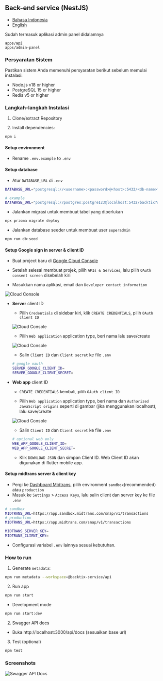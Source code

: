 ## Back-end service (NestJS)

- [Bahasa Indonesia](api-service.md)
- [English](api-service.en.md)

Sudah termasuk aplikasi admin panel didalamnya

```
apps/api
apps/admin-panel
```

### Persyaratan Sistem

Pastikan sistem Anda memenuhi persyaratan berikut sebelum memulai instalasi:

- Node.js v18 or higher
- PostgreSQL 15 or higher
- Redis v5 or higher

### Langkah-langkah Instalasi

1. Clone/extract Repository

2. Install dependencies:
```bash
npm i
```

#### Setup environment

- Rename `.env.example` to `.env`

#### Setup database

- Atur `DATABASE_URL` di `.env`

```sh
DATABASE_URL="postgresql://<username>:<password>@<host>:5432/<db-name>?schema=public"

# example
DATABASE_URL="postgresql://postgres:postgre123@localhost:5432/backtix?schema=public"
```

- Jalankan migrasi untuk membuat tabel yang diperlukan

```bash
npx prisma migrate deploy
```

- Jalankan database seeder untuk membuat user `superadmin`

```bash
npm run db:seed
```

#### Setup **Google sign in** server & client ID

- Buat project baru di [Google Cloud Console](https://console.cloud.google.com/projectcreate)

- Setelah selesai membuat projek, pilih `APIs & Services`, lalu pilih `OAuth consent screen` disebelah kiri

- Masukkan nama aplikasi, email dan `Developer contact information`

![Cloud Console](/assets/Screenshot_1.png)

- **Server** client ID

  - Pilih `Credentials` di sidebar kiri, klik `CREATE CREDENTIALS`, pilih `OAuth client ID`

  ![Cloud Console](/assets/Screenshot_2.png)


  - Pilih `Web application` application type, beri nama lalu save/create

  ![Cloud Console](/assets/Screenshot_3.png)

  - Salin `Client ID` dan `Client secret` ke file `.env`

  ```sh
  # google oauth
  SERVER_GOOGLE_CLIENT_ID=
  SERVER_GOOGLE_CLIENT_SECRET=
  ```

- **Web app** client ID

  - `CREATE CREDENTIALS` kembali, pilih `OAuth client ID`

  - Pilih `Web application` application type, beri nama dan `Authorized JavaScript origins` seperti di gambar (jika menggunakan localhost), lalu save/create

  ![Cloud Console](/assets/Screenshot_4.png)

  - Salin `Client ID` dan `Client secret` ke file `.env`

  ```sh
  # optional web only
  WEB_APP_GOOGLE_CLIENT_ID=
  WEB_APP_GOOGLE_CLIENT_SECRET=
  ```
  - Klik `DOWNLOAD JSON` dan simpan Client ID. Web Client ID akan digunakan di flutter mobile app.

#### Setup midtrans server & client key

- Pergi ke [Dashboard Midtrans](https://dashboard.midtrans.com/), pilih environment `sandbox`(recommended) atau `production`
- Masuk ke `Settings` > `Access Keys`, lalu salin client dan server key ke file `.env`

```sh
# sandbox
MIDTRANS_URL=https://app.sandbox.midtrans.com/snap/v1/transactions
# production
MIDTRANS_URL=https://app.midtrans.com/snap/v1/transactions

MIDTRANS_SERVER_KEY=
MIDTRANS_CLIENT_KEY=
```

- Configurasi variabel `.env` lainnya sesuai kebutuhan.

### How to run

1. Generate `metadata`:

```bash
npm run metadata --workspace=@backtix-service/api
```

2. Run app

```bash
npm run start
```
- Development mode

```bash
npm run start:dev
```

2. Swagger API docs

- Buka http://localhost:3000/api/docs (sesuaikan base url)

3. Test (optional)

```bash
npm test
```

### Screenshots

![Swagger API Docs](/assets/swagger.png)
